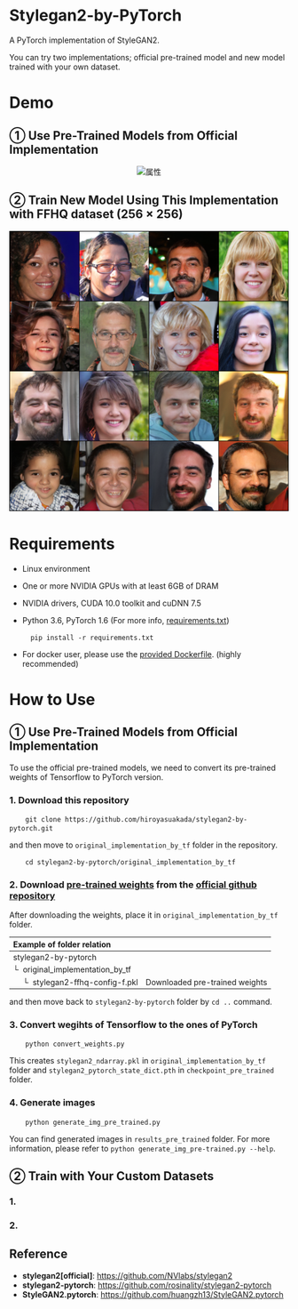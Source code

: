 # Stylegan2-by-PyTorch
A PyTorch implementation of StyleGAN2.

You can try two implementations; official pre-trained model and new model trained with your own dataset.

# Demo
## ① Use Pre-Trained Models from Official Implementation

<div align="center">
<img src="https://github.com/hiroyasuakada/StyleGAN2-PyTorch/blob/master/demo/generated_imgs_pre_trained.png" alt="属性" title="タイトル"　width="320px">
</div>

## ② Train New Model Using This Implementation with FFHQ dataset (256 × 256)

<div align="center">
<img src="https://github.com/hiroyasuakada/StyleGAN2-PyTorch/blob/master/demo/test_epoch_400_18.png" alt="属性" title="タイトル"　width="320px"> 
</div>


<!--
> **Analyzing and Improving the Image Quality of StyleGAN**<br>
Tero Karras, Samuli Laine, Miika Aittala, Janne Hellsten, Jaakko Lehtinen, Timo Aila<br>
> Paper: http://arxiv.org/abs/1912.04958<br><br>
> Abstract: *The style-based GAN architecture (StyleGAN) yields state-of-the-art results in data-driven unconditional generative image modeling. We expose and analyze several of its characteristic artifacts, and propose changes in both model architecture and training methods to address them. In particular, we redesign generator normalization, revisit progressive growing, and regularize the generator to encourage good conditioning in the mapping from latent vectors to images. In addition to improving image quality, this path length regularizer yields the additional benefit that the generator becomes significantly easier to invert. This makes it possible to reliably detect if an image is generated by a particular network. We furthermore visualize how well the generator utilizes its output resolution, and identify a capacity problem, motivating us to train larger models for additional quality improvements. Overall, our improved model redefines the state of the art in unconditional image modeling, both in terms of existing distribution quality metrics as well as perceived image quality.*
-->

# Requirements 

- Linux environment
- One or more NVIDIA GPUs with at least 6GB of DRAM
- NVIDIA drivers, CUDA 10.0 toolkit and cuDNN 7.5
- Python 3.6, PyTorch 1.6 (For more info, [requirements.txt](https://github.com/hiroyasuakada/stylegan2-by-pytorch/blob/master/requirements.txt))

        pip install -r requirements.txt

- For docker user, please use the [provided Dockerfile](https://github.com/hiroyasuakada/stylegan2-by-pytorch/blob/master/docker_DLB/dockerfile). (highly recommended)

# How to Use
## ① Use Pre-Trained Models from Official Implementation
To use the official pre-trained models, we need to convert its pre-trained weights of Tensorflow to PyTorch version.


### 1. Download this repository

        git clone https://github.com/hiroyasuakada/stylegan2-by-pytorch.git
        
and then move to `original_implementation_by_tf` folder in the repository.

        cd stylegan2-by-pytorch/original_implementation_by_tf


### 2. Download [pre-trained weights](https://nvlabs-fi-cdn.nvidia.com/stylegan2/networks/) from the [official github repository](https://github.com/NVlabs/stylegan2)

After downloading the weights, place it in `original_implementation_by_tf` folder. 

| Example of folder relation | &nbsp;
| :--- | :----------
| stylegan2-by-pytorch
| &boxur;&nbsp; original_implementation_by_tf
| &ensp;&ensp; &boxur;&nbsp;  stylegan2-ffhq-config-f.pkl | Downloaded pre-trained weights

and then move back to `stylegan2-by-pytorch` folder by `cd ..` command.


### 3. Convert wegihts of Tensorflow to the ones of PyTorch
        
        python convert_weights.py
        
This creates `stylegan2_ndarray.pkl` in `original_implementation_by_tf` folder and `stylegan2_pytorch_state_dict.pth` in `checkpoint_pre_trained` folder.


### 4. Generate images

        python generate_img_pre_trained.py
        
You can find generated images in `results_pre_trained` folder.
For more information, please refer to `python generate_img_pre-trained.py --help`.

        
## ② Train with Your Custom Datasets

### 1.   



### 2. 


## Reference

- **stylegan2[official]**: https://github.com/NVlabs/stylegan2
- **stylegan2-pytorch**: https://github.com/rosinality/stylegan2-pytorch
- **StyleGAN2.pytorch**: https://github.com/huangzh13/StyleGAN2.pytorch



<!--
## Due Credit
This code heavily uses NVIDIA's original 
[StyleGAN2](https://github.com/NVlabs/stylegan2) code. We accredit and acknowledge their work here. The 
[Original License](/LICENSE_ORIGINAL.txt) is located in the base directory (file named `LICENSE_ORIGINAL.txt`).

## StyleGAN2 &mdash; Official TensorFlow Implementation

![Teaser image](./docs/stylegan2-teaser-1024x256.png)

**Analyzing and Improving the Image Quality of StyleGAN**<br>
Tero Karras, Samuli Laine, Miika Aittala, Janne Hellsten, Jaakko Lehtinen, Timo Aila<br>

Paper: http://arxiv.org/abs/1912.04958<br>
Video: https://youtu.be/c-NJtV9Jvp0<br>

Abstract: *The style-based GAN architecture (StyleGAN) yields state-of-the-art results in data-driven unconditional generative image modeling. We expose and analyze several of its characteristic artifacts, and propose changes in both model architecture and training methods to address them. In particular, we redesign generator normalization, revisit progressive growing, and regularize the generator to encourage good conditioning in the mapping from latent vectors to images. In addition to improving image quality, this path length regularizer yields the additional benefit that the generator becomes significantly easier to invert. This makes it possible to reliably detect if an image is generated by a particular network. We furthermore visualize how well the generator utilizes its output resolution, and identify a capacity problem, motivating us to train larger models for additional quality improvements. Overall, our improved model redefines the state of the art in unconditional image modeling, both in terms of existing distribution quality metrics as well as perceived image quality.*

For business inquiries, please contact [researchinquiries@nvidia.com](mailto:researchinquiries@nvidia.com)<br>
For press and other inquiries, please contact Hector Marinez at [hmarinez@nvidia.com](mailto:hmarinez@nvidia.com)<br>

| Additional material | &nbsp;
| :--- | :----------
| [StyleGAN2](https://drive.google.com/open?id=1QHc-yF5C3DChRwSdZKcx1w6K8JvSxQi7) | Main Google Drive folder
| &boxvr;&nbsp; [stylegan2-paper.pdf](https://drive.google.com/open?id=1fnF-QsiQeKaxF-HbvFiGtzHF_Bf3CzJu) | High-quality version of the paper
| &boxvr;&nbsp; [stylegan2-video.mp4](https://drive.google.com/open?id=1f_gbKW6FUUHKkUxciJ_lQx29mCq_fSBy) | High-quality version of the video
| &boxvr;&nbsp; [images](https://drive.google.com/open?id=1Sak157_DLX84ytqHHqZaH_59HoEWzfB7) | Example images produced using our method
| &boxv;&nbsp; &boxvr;&nbsp;  [curated-images](https://drive.google.com/open?id=1ydWb8xCHzDKMTW9kQ7sL-B1R0zATHVHp) | Hand-picked images showcasing our results
| &boxv;&nbsp; &boxur;&nbsp;  [100k-generated-images](https://drive.google.com/open?id=1BA2OZ1GshdfFZGYZPob5QWOGBuJCdu5q) | Random images with and without truncation
| &boxvr;&nbsp; [videos](https://drive.google.com/open?id=1yXDV96SFXoUiZKU7AyE6DyKgDpIk4wUZ) | Individual clips of the video as high-quality MP4
| &boxur;&nbsp; [networks](https://nvlabs-fi-cdn.nvidia.com/stylegan2/networks/) | Pre-trained networks
| &ensp;&ensp; &boxvr;&nbsp;  stylegan2-ffhq-config-f.pkl | StyleGAN2 for <span style="font-variant:small-caps">FFHQ</span> dataset at 1024&times;1024
| &ensp;&ensp; &boxvr;&nbsp;  stylegan2-car-config-f.pkl | StyleGAN2 for <span style="font-variant:small-caps">LSUN Car</span> dataset at 512&times;384
| &ensp;&ensp; &boxvr;&nbsp;  stylegan2-cat-config-f.pkl | StyleGAN2 for <span style="font-variant:small-caps">LSUN Cat</span> dataset at 256&times;256
| &ensp;&ensp; &boxvr;&nbsp;  stylegan2-church-config-f.pkl | StyleGAN2 for <span style="font-variant:small-caps">LSUN Church</span> dataset at 256&times;256
| &ensp;&ensp; &boxvr;&nbsp;  stylegan2-horse-config-f.pkl | StyleGAN2 for <span style="font-variant:small-caps">LSUN Horse</span> dataset at 256&times;256
| &ensp;&ensp; &boxur;&nbsp;&#x22ef;  | Other training configurations used in the paper

## Requirements

* Both Linux and Windows are supported. Linux is recommended for performance and compatibility reasons.
* 64-bit Python 3.6 installation. We recommend Anaconda3 with numpy 1.14.3 or newer.
* TensorFlow 1.14 or 1.15 with GPU support. The code does not support TensorFlow 2.0.
* On Windows, you need to use TensorFlow 1.14 &mdash; TensorFlow 1.15 will not work.
* One or more high-end NVIDIA GPUs, NVIDIA drivers, CUDA 10.0 toolkit and cuDNN 7.5. To reproduce the results reported in the paper, you need an NVIDIA GPU with at least 16 GB of DRAM.
* Docker users: use the [provided Dockerfile](./Dockerfile) to build an image with the required library dependencies.

StyleGAN2 relies on custom TensorFlow ops that are compiled on the fly using [NVCC](https://docs.nvidia.com/cuda/cuda-compiler-driver-nvcc/index.html). To test that your NVCC installation is working correctly, run:

```.bash
nvcc test_nvcc.cu -o test_nvcc -run
| CPU says hello.
| GPU says hello.
```

On Windows, the compilation requires Microsoft Visual Studio to be in `PATH`. We recommend installing [Visual Studio Community Edition](https://visualstudio.microsoft.com/vs/) and adding into `PATH` using `"C:\Program Files (x86)\Microsoft Visual Studio\2019\Community\VC\Auxiliary\Build\vcvars64.bat"`.

## Using pre-trained networks

Pre-trained networks are stored as `*.pkl` files on the [StyleGAN2 Google Drive folder](https://drive.google.com/open?id=1QHc-yF5C3DChRwSdZKcx1w6K8JvSxQi7). Below, you can either reference them directly using the syntax `gdrive:networks/<filename>.pkl`, or download them manually and reference by filename.

```.bash
# Generate uncurated ffhq images (matches paper Figure 12)
python run_generator.py generate-images --network=gdrive:networks/stylegan2-ffhq-config-f.pkl \
  --seeds=6600-6625 --truncation-psi=0.5

# Generate curated ffhq images (matches paper Figure 11)
python run_generator.py generate-images --network=gdrive:networks/stylegan2-ffhq-config-f.pkl \
  --seeds=66,230,389,1518 --truncation-psi=1.0

# Generate uncurated car images
python run_generator.py generate-images --network=gdrive:networks/stylegan2-car-config-f.pkl \
  --seeds=6000-6025 --truncation-psi=0.5

# Example of style mixing (matches the corresponding video clip)
python run_generator.py style-mixing-example --network=gdrive:networks/stylegan2-ffhq-config-f.pkl \
  --row-seeds=85,100,75,458,1500 --col-seeds=55,821,1789,293 --truncation-psi=1.0
```

The results are placed in `results/<RUNNING_ID>/*.png`. You can change the location with `--result-dir`. For example, `--result-dir=~/my-stylegan2-results`.

You can import the networks in your own Python code using `pickle.load()`. For this to work, you need to include the `dnnlib` source directory in `PYTHONPATH` and create a default TensorFlow session by calling `dnnlib.tflib.init_tf()`. See [run_generator.py](./run_generator.py) and [pretrained_networks.py](./pretrained_networks.py) for examples.

## Preparing datasets

Datasets are stored as multi-resolution TFRecords, similar to the [original StyleGAN](https://github.com/NVlabs/stylegan). Each dataset consists of multiple `*.tfrecords` files stored under a common directory, e.g., `~/datasets/ffhq/ffhq-r*.tfrecords`. In the following sections, the datasets are referenced using a combination of `--dataset` and `--data-dir` arguments, e.g., `--dataset=ffhq --data-dir=~/datasets`.

**FFHQ**. To download the [Flickr-Faces-HQ](https://github.com/NVlabs/ffhq-dataset) dataset as multi-resolution TFRecords, run:

```.bash
pushd ~
git clone https://github.com/NVlabs/ffhq-dataset.git
cd ffhq-dataset
python download_ffhq.py --tfrecords
popd
python dataset_tool.py display ~/ffhq-dataset/tfrecords/ffhq
```

**LSUN**. Download the desired LSUN categories in LMDB format from the [LSUN project page](https://www.yf.io/p/lsun). To convert the data to multi-resolution TFRecords, run:

```.bash
python dataset_tool.py create_lsun_wide ~/datasets/car ~/lsun/car_lmdb --width=512 --height=384
python dataset_tool.py create_lsun ~/datasets/cat ~/lsun/cat_lmdb --resolution=256
python dataset_tool.py create_lsun ~/datasets/church ~/lsun/church_outdoor_train_lmdb --resolution=256
python dataset_tool.py create_lsun ~/datasets/horse ~/lsun/horse_lmdb --resolution=256
```

**Custom**. Create custom datasets by placing all training images under a single directory. The images must be square-shaped and they must all have the same power-of-two dimensions. To convert the images to multi-resolution TFRecords, run:

```.bash
python dataset_tool.py create_from_images ~/datasets/my-custom-dataset ~/my-custom-images
python dataset_tool.py display ~/datasets/my-custom-dataset
```

## Projecting images to latent space

To find the matching latent vectors for a set of images, run:

```.bash
# Project generated images
python run_projector.py project-generated-images --network=gdrive:networks/stylegan2-car-config-f.pkl \
  --seeds=0,1,5

# Project real images
python run_projector.py project-real-images --network=gdrive:networks/stylegan2-car-config-f.pkl \
  --dataset=car --data-dir=~/datasets
```

## Training networks

To reproduce the training runs for config F in Tables 1 and 3, run:

```.bash
python run_training.py --num-gpus=8 --data-dir=~/datasets --config=config-f \
  --dataset=ffhq --mirror-augment=true
python run_training.py --num-gpus=8 --data-dir=~/datasets --config=config-f \
  --dataset=car --total-kimg=57000
python run_training.py --num-gpus=8 --data-dir=~/datasets --config=config-f \
  --dataset=cat --total-kimg=88000
python run_training.py --num-gpus=8 --data-dir=~/datasets --config=config-f \
  --dataset=church --total-kimg 88000 --gamma=100
python run_training.py --num-gpus=8 --data-dir=~/datasets --config=config-f \
  --dataset=horse --total-kimg 100000 --gamma=100
```

For other configurations, see `python run_training.py --help`.

We have verified that the results match the paper when training with 1, 2, 4, or 8 GPUs. Note that training FFHQ at 1024&times;1024 resolution requires GPU(s) with at least 16 GB of memory. The following table lists typical training times using NVIDIA DGX-1 with 8 Tesla V100 GPUs:

| Configuration | Resolution      | Total kimg | 1 GPU   | 2 GPUs  | 4 GPUs  | 8 GPUs | GPU mem |
| :------------ | :-------------: | :--------: | :-----: | :-----: | :-----: | :----: | :-----: |
| `config-f`    | 1024&times;1024 | 25000      | 69d 23h | 36d 4h  | 18d 14h | 9d 18h | 13.3 GB |
| `config-f`    | 1024&times;1024 | 10000      | 27d 23h | 14d 11h | 7d 10h  | 3d 22h | 13.3 GB |
| `config-e`    | 1024&times;1024 | 25000      | 35d 11h | 18d 15h | 9d 15h  | 5d 6h  | 8.6 GB  |
| `config-e`    | 1024&times;1024 | 10000      | 14d 4h  | 7d 11h  | 3d 20h  | 2d 3h  | 8.6 GB  |
| `config-f`    | 256&times;256   | 25000      | 32d 13h | 16d 23h | 8d 21h  | 4d 18h | 6.4 GB  |
| `config-f`    | 256&times;256   | 10000      | 13d 0h  | 6d 19h  | 3d 13h  | 1d 22h | 6.4 GB  |

Training curves for FFHQ config F (StyleGAN2) compared to original StyleGAN using 8 GPUs:

![Training curves](./docs/stylegan2-training-curves.png)

After training, the resulting networks can be used the same way as the official pre-trained networks:

```.bash
# Generate 1000 random images without truncation
python run_generator.py generate-images --seeds=0-999 --truncation-psi=1.0 \
  --network=results/00006-stylegan2-ffhq-8gpu-config-f/networks-final.pkl
```

## Evaluation metrics

To reproduce the numbers for config F in Tables 1 and 3, run:

```.bash
python run_metrics.py --data-dir=~/datasets --network=gdrive:networks/stylegan2-ffhq-config-f.pkl \
  --metrics=fid50k,ppl_wend --dataset=ffhq --mirror-augment=true
python run_metrics.py --data-dir=~/datasets --network=gdrive:networks/stylegan2-car-config-f.pkl \
  --metrics=fid50k,ppl2_wend --dataset=car
python run_metrics.py --data-dir=~/datasets --network=gdrive:networks/stylegan2-cat-config-f.pkl \
  --metrics=fid50k,ppl2_wend --dataset=cat
python run_metrics.py --data-dir=~/datasets --network=gdrive:networks/stylegan2-church-config-f.pkl \
  --metrics=fid50k,ppl2_wend --dataset=church
python run_metrics.py --data-dir=~/datasets --network=gdrive:networks/stylegan2-horse-config-f.pkl \
  --metrics=fid50k,ppl2_wend --dataset=horse
```

For other configurations, see the [StyleGAN2 Google Drive folder](https://drive.google.com/open?id=1QHc-yF5C3DChRwSdZKcx1w6K8JvSxQi7).

Note that the metrics are evaluated using a different random seed each time, so the results will vary between runs. In the paper, we reported the average result of running each metric 10 times. The following table lists the available metrics along with their expected runtimes and random variation:

| Metric      | FFHQ config F  | 1 GPU  | 2 GPUs  | 4 GPUs | Description |
| :---------- | :------------: | :----: | :-----: | :----: | :---------- |
| `fid50k`    | 2.84 &pm; 0.03 | 22 min | 14 min  | 10 min | [Fr&eacute;chet Inception Distance](https://arxiv.org/abs/1706.08500)
| `is50k`     | 5.13 &pm; 0.02 | 23 min | 14 min  | 8 min  | [Inception Score](https://arxiv.org/abs/1606.03498)
| `ppl_zfull` | 348.0 &pm; 3.8 | 41 min | 22 min  | 14 min | [Perceptual Path Length](https://arxiv.org/abs/1812.04948) in Z, full paths
| `ppl_wfull` | 126.9 &pm; 0.2 | 42 min | 22 min  | 13 min | [Perceptual Path Length](https://arxiv.org/abs/1812.04948) in W, full paths
| `ppl_zend`  | 348.6 &pm; 3.0 | 41 min | 22 min  | 14 min | [Perceptual Path Length](https://arxiv.org/abs/1812.04948) in Z, path endpoints
| `ppl_wend`  | 129.4 &pm; 0.8 | 40 min | 23 min  | 13 min | [Perceptual Path Length](https://arxiv.org/abs/1812.04948) in W, path endpoints
| `ppl2_wend` | 145.0 &pm; 0.5 | 41 min | 23 min  | 14 min | [Perceptual Path Length](https://arxiv.org/abs/1812.04948) without center crop
| `ls`        | 154.2 / 4.27   | 10 hrs | 6 hrs   | 4 hrs  | [Linear Separability](https://arxiv.org/abs/1812.04948)
| `pr50k3`    | 0.689 / 0.492  | 26 min | 17 min  | 12 min | [Precision and Recall](https://arxiv.org/abs/1904.06991)

Note that some of the metrics cache dataset-specific data on the disk, and they will take somewhat longer when run for the first time.

## License

Copyright &copy; 2019, NVIDIA Corporation. All rights reserved.

This work is made available under the Nvidia Source Code License-NC. To view a copy of this license, visit https://nvlabs.github.io/stylegan2/license.html

## Citation

```
@inproceedings{Karras2019stylegan2,
  title     = {Analyzing and Improving the Image Quality of {StyleGAN}},
  author    = {Tero Karras and Samuli Laine and Miika Aittala and Janne Hellsten and Jaakko Lehtinen and Timo Aila},
  booktitle = {Proc. CVPR},
  year      = {2020}
}
```

## Acknowledgements

We thank Ming-Yu Liu for an early review, Timo Viitanen for his help with code release, and Tero Kuosmanen for compute infrastructure.


-->

